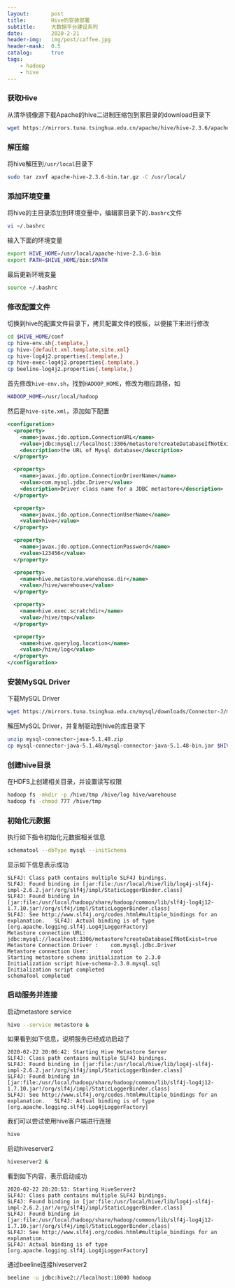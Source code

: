 ```yaml
---
layout:       post
title:        Hive的安装部署
subtitle:     大数据平台建设系列
date:         2020-2-21
header-img:   img/post/caffee.jpg
header-mask:  0.5
catalog:      true
tags:
    - hadoop
    - hive
---
```


### 获取Hive
从清华镜像源下载Apache的hive二进制压缩包到家目录的download目录下
```sh
wget https://mirrors.tuna.tsinghua.edu.cn/apache/hive/hive-2.3.6/apache-hive-2.3.6-bin.tar.gz -P ~/download
```
### 解压缩
将hive解压到`/usr/local`目录下
```sh
sudo tar zxvf apache-hive-2.3.6-bin.tar.gz -C /usr/local/
```

### 添加环境变量
将hive的主目录添加到环境变量中，编辑家目录下的`.bashrc`文件
```sh
vi ~/.bashrc
```
输入下面的环境变量
```sh
export HIVE_HOME=/usr/local/apache-hive-2.3.6-bin
export PATH=$HIVE_HOME/bin:$PATH
```
最后更新环境变量
```sh
source ~/.bashrc
```

### 修改配置文件
切换到hive的配置文件目录下，拷贝配置文件的模板，以便接下来进行修改
```sh
cd $HIVE_HOME/conf
cp hive-env.sh{.template,}
cp hive-{default.xml.template,site.xml}
cp hive-log4j2.properties{.template,}
cp hive-exec-log4j2.properties{.template,}
cp beeline-log4j2.properties{.template,}
```
首先修改`hive-env.sh`，找到`HADOOP_HOME`，修改为相应路径，如
```sh
HADOOP_HOME=/usr/local/hadoop
```

然后是`hive-site.xml`，添加如下配置
```xml
<configuration>
  <property>
    <name>javax.jdo.option.ConnectionURL</name>
    <value>jdbc:mysql://localhost:3306/metastore?createDatabaseIfNotExist=true</value>
    <description>the URL of Mysql database</description>
  </property>

  <property>
    <name>javax.jdo.option.ConnectionDriverName</name>
    <value>com.mysql.jdbc.Driver</value>
    <description>Driver class name for a JDBC metastore</description>
  </property>

  <property>
    <name>javax.jdo.option.ConnectionUserName</name>
    <value>hive</value>
  </property>

  <property>
    <name>javax.jdo.option.ConnectionPassword</name>
    <value>123456</value>
  </property>

  <property>
    <name>hive.metastore.warehouse.dir</name>
    <value>/hive/warehouse</value>
  </property>

  <property>
    <name>hive.exec.scratchdir</name>
    <value>/hive/tmp</value>
  </property>

  <property>
    <name>hive.querylog.location</name>
    <value>/hive/log</value>
  </property>
</configuration>
```

### 安装MySQL Driver
下载MySQL Driver
```sh
wget https://mirrors.tuna.tsinghua.edu.cn/mysql/downloads/Connector-J/mysql-connector-java-5.1.48.zip -P ~/download/
```
解压MySQL Driver，并复制驱动到hive的库目录下
```sh
unzip mysql-connector-java-5.1.48.zip
cp mysql-connector-java-5.1.48/mysql-connector-java-5.1.48-bin.jar $HIVE_HOME/lib
```

### 创建hive目录
在HDFS上创建相关目录，并设置读写权限
```sh
hadoop fs -mkdir -p /hive/tmp /hive/log hive/warehouse
hadoop fs -chmod 777 /hive/tmp
```

### 初始化元数据
执行如下指令初始化元数据相关信息
```sh
schematool --dbType mysql --initSchema
```
显示如下信息表示成功
```
SLF4J: Class path contains multiple SLF4J bindings.
SLF4J: Found binding in [jar:file:/usr/local/hive/lib/log4j-slf4j-impl-2.6.2.jar!/org/slf4j/impl/StaticLoggerBinder.class]
SLF4J: Found binding in [jar:file:/usr/local/hadoop/share/hadoop/common/lib/slf4j-log4j12-1.7.10.jar!/org/slf4j/impl/StaticLoggerBinder.class]
SLF4J: See http://www.slf4j.org/codes.html#multiple_bindings for an explanation.   SLF4J: Actual binding is of type [org.apache.logging.slf4j.Log4jLoggerFactory]
Metastore connection URL:        jdbc:mysql://localhost:3306/metastore?createDatabaseIfNotExist=true
Metastore Connection Driver :    com.mysql.jdbc.Driver
Metastore connection User:       root
Starting metastore schema initialization to 2.3.0
Initialization script hive-schema-2.3.0.mysql.sql
Initialization script completed
schemaTool completed
```

### 启动服务并连接
启动metastore service
```sh
hive --service metastore &
```
如果看到如下信息，说明服务已经成功启动了
```
2020-02-22 20:06:42: Starting Hive Metastore Server
SLF4J: Class path contains multiple SLF4J bindings.
SLF4J: Found binding in [jar:file:/usr/local/hive/lib/log4j-slf4j-impl-2.6.2.jar!/org/slf4j/impl/StaticLoggerBinder.class]
SLF4J: Found binding in [jar:file:/usr/local/hadoop/share/hadoop/common/lib/slf4j-log4j12-1.7.10.jar!/org/slf4j/impl/StaticLoggerBinder.class]
SLF4J: See http://www.slf4j.org/codes.html#multiple_bindings for an explanation.   SLF4J: Actual binding is of type [org.apache.logging.slf4j.Log4jLoggerFactory]
```


我们可以尝试使用hive客户端进行连接
```sh
hive
```


启动hiveserver2
```sh
hiveserver2 &
```
看到如下内容，表示启动成功
```
2020-02-22 20:20:53: Starting HiveServer2
SLF4J: Class path contains multiple SLF4J bindings.
SLF4J: Found binding in [jar:file:/usr/local/hive/lib/log4j-slf4j-impl-2.6.2.jar!/org/slf4j/impl/StaticLoggerBinder.class]
SLF4J: Found binding in [jar:file:/usr/local/hadoop/share/hadoop/common/lib/slf4j-log4j12-1.7.10.jar!/org/slf4j/impl/StaticLoggerBinder.class]
SLF4J: See http://www.slf4j.org/codes.html#multiple_bindings for an explanation.
SLF4J: Actual binding is of type [org.apache.logging.slf4j.Log4jLoggerFactory]
```
通过beeline连接hiveserver2
```sh
beeline -u jdbc:hive2://localhost:10000 hadoop
```
